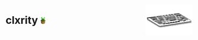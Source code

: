 <div>
    <div>
        <h1 style="display:flex; justify-content:space-between; align-items:center;width:100%;">
            <span>
                clxrity <img src="./img/potted_plant.gif" width="20" />
            </span>
            <img src="./img/keyboard.svg" width="25%" />
        </h1>
    </div>
        
</div>
